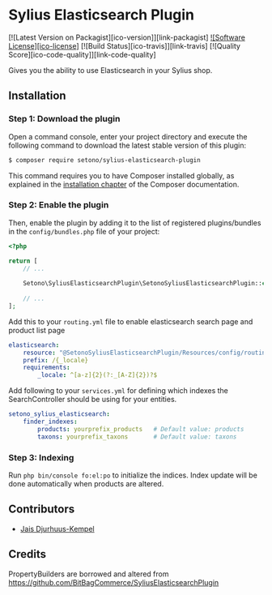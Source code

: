 # Sylius Elasticsearch Plugin

[![Latest Version on Packagist][ico-version]][link-packagist]
[![Software License][ico-license]](LICENSE)
[![Build Status][ico-travis]][link-travis]
[![Quality Score][ico-code-quality]][link-code-quality]

Gives you the ability to use Elasticsearch in your Sylius shop.

## Installation


### Step 1: Download the plugin

Open a command console, enter your project directory and execute the following command to download the latest stable version of this plugin:

```bash
$ composer require setono/sylius-elasticsearch-plugin
```

This command requires you to have Composer installed globally, as explained in the [installation chapter](https://getcomposer.org/doc/00-intro.md) of the Composer documentation.


### Step 2: Enable the plugin

Then, enable the plugin by adding it to the list of registered plugins/bundles
in the `config/bundles.php` file of your project:

```php
<?php

return [
    // ...
    
    Setono\SyliusElasticsearchPlugin\SetonoSyliusElasticsearchPlugin::class => ['all' => true],
    
    // ...
];
```

Add this to your `routing.yml` file to enable elasticsearch search page and product list page

```yaml
elasticsearch:
    resource: "@SetonoSyliusElasticsearchPlugin/Resources/config/routing.yaml"
    prefix: /{_locale}
    requirements:
        _locale: ^[a-z]{2}(?:_[A-Z]{2})?$
```

Add following to your `services.yml` for defining which indexes the SearchController should be using for your entities.

```yaml
setono_sylius_elasticsearch:
    finder_indexes:
        products: yourprefix_products   # Default value: products
        taxons: yourprefix_taxons       # Default value: taxons
```

### Step 3: Indexing

Run `php bin/console fo:el:po` to initialize the indices. Index update will be done automatically when products are altered.


## Contributors
- [Jais Djurhuus-Kempel](https://github.com/JaisDK)

## Credits
PropertyBuilders are borrowed and altered from https://github.com/BitBagCommerce/SyliusElasticsearchPlugin
